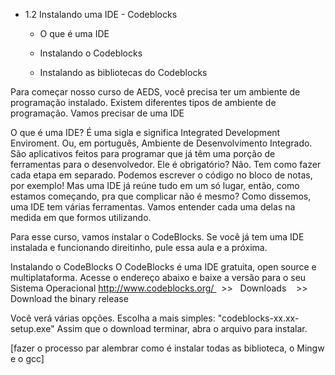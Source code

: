 - 1.2 Instalando uma IDE - Codeblocks
	- O que é uma IDE
	- Instalando o Codeblocks
	  
	- Instalando as bibliotecas do Codeblocks


Para começar nosso curso de AEDS, você precisa ter um ambiente de programação instalado. Existem diferentes tipos de ambiente de programação. Vamos precisar de uma IDE

O que é uma IDE?
É uma sigla e significa Integrated Development Enviroment. Ou, em português, Ambiente de Desenvolvimento Integrado. São aplicativos feitos para programar que já têm uma porção de ferramentas para o desenvolvedor. Ele é obrigatório? Não. Tem como fazer cada etapa em separado. Podemos escrever o código no bloco de notas, por exemplo! Mas uma IDE já reúne tudo em um só lugar, então, como estamos começando, pra que complicar não é mesmo? Como dissemos, uma IDE tem várias ferramentas. Vamos entender cada uma delas na medida em que formos utilizando. 

Para esse curso, vamos instalar o CodeBlocks. Se você já tem uma IDE instalada e funcionando direitinho, pule essa aula e a próxima.

Instalando o CodeBlocks
O CodeBlocks é uma IDE gratuita, open source e multiplataforma. Acesse o endereço abaixo e baixe a versão para o seu Sistema Operacional
http://www.codeblocks.org/   >>   Downloads    >>   Download the binary release

Você verá várias opções. Escolha a mais simples: "codeblocks-xx.xx-setup.exe"
Assim que o download terminar, abra o arquivo para instalar.

[fazer o processo par alembrar como é instalar todas as biblioteca, o Mingw e o gcc]



